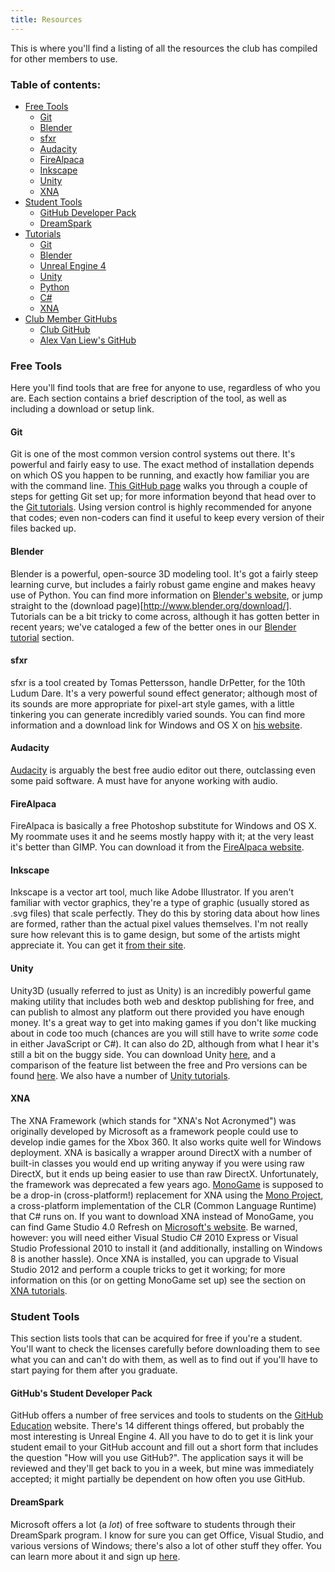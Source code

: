 ```yaml
---
title: Resources
---
```


This is where you'll find a listing of all the resources the club has compiled for other members to use.

### Table of contents:

- [Free Tools](#free-tools)
    - [Git](#free-tools-git)
    - [Blender](#free-tools-blender)
    - [sfxr](#free-tools-sfxr)
    - [Audacity](#free-tools-audacity)
    - [FireAlpaca](#free-tools-firealpaca)
    - [Inkscape](#free-tools-inkscape)
    - [Unity](#free-tools-unity)
    - [XNA](#free-tools-xna)
- [Student Tools](#student-tools)
    - [GitHub Developer Pack](#student-tools-github)
    - [DreamSpark](#student-tools-dreamspark)
- [Tutorials](#tutorials)
    - [Git](#tutorials-git)
    - [Blender](#tutorials-blender)
    - [Unreal Engine 4](#tutorials-ue4)
    - [Unity](#tutorials-unity)
    - [Python](#tutorials-python)
    - [C#](#tutorials-c-sharp)
    - [XNA](#tutorials-xna)
- [Club Member GitHubs](#club-githubs)
    - [Club GitHub](#club-githubs-self)
    - [Alex Van Liew's GitHub](#club-githubs-snooz)

### <a name="free-tools">Free Tools</a>

Here you'll find tools that are free for anyone to use, regardless of who you are. Each section contains a brief description of the tool, as well as including a download or setup link.

#### <a name="free-tools-git">Git</a>

Git is one of the most common version control systems out there. It's powerful and fairly easy to use. The exact method of installation depends on which OS you happen to be running, and exactly how familiar you are with the command line. [This GitHub page](https://help.github.com/articles/set-up-git/) walks you through a couple of steps for getting Git set up; for more information beyond that head over to the [Git tutorials](#tutorials-git). Using version control is highly recommended for anyone that codes; even non-coders can find it useful to keep every version of their files backed up.

#### <a name="free-tools-blender">Blender</a>

Blender is a powerful, open-source 3D modeling tool. It's got a fairly steep learning curve, but includes a fairly robust game engine and makes heavy use of Python. You can find more information on [Blender's website](http://www.blender.org), or jump straight to the (download page)[http://www.blender.org/download/]. Tutorials can be a bit tricky to come across, although it has gotten better in recent years; we've cataloged a few of the better ones in our [Blender tutorial](#tutorials-blender) section.

#### <a name="free-tools-sfxr">sfxr</a>

sfxr is a tool created by Tomas Pettersson, handle DrPetter, for the 10th Ludum Dare. It's a very powerful sound effect generator; although most of its sounds are more appropriate for pixel-art style games, with a little tinkering you can generate incredibly varied sounds. You can find more information and a download link for Windows and OS X on [his website](http://www.drpetter.se/project_sfxr.html). 

#### <a name="free-tools-audacity">Audacity</a>

[Audacity](http://audacity.sourceforge.net/) is arguably the best free audio editor out there, outclassing even some paid software. A must have for anyone working with audio.

#### <a name="free-tools-firealpaca">FireAlpaca</a>

FireAlpaca is basically a free Photoshop substitute for Windows and OS X. My roommate uses it and he seems mostly happy with it; at the very least it's better than GIMP. You can download it from the [FireAlpaca website](http://firealpaca.com/en).

#### <a name="free-tools-inkscape">Inkscape</a>

Inkscape is a vector art tool, much like Adobe Illustrator. If you aren't familiar with vector graphics, they're a type of graphic (usually stored as .svg files) that scale perfectly. They do this by storing data about how lines are formed, rather than the actual pixel values themselves. I'm not really sure how relevant this is to game design, but some of the artists might appreciate it. You can get it [from their site](http://inkscape.org/en/).

#### <a name="free-tools-unity">Unity</a>

Unity3D (usually referred to just as Unity) is an incredibly powerful game making utility that includes both web and desktop publishing for free, and can publish to almost any platform out there provided you have enough money. It's a great way to get into making games if you don't like mucking about in code too much (chances are you will still have to write *some* code in either JavaScript or C#). It can also do 2D, although from what I hear it's still a bit on the buggy side. You can download Unity [here](http://unity3d.com/unity/download), and a comparison of the feature list between the free and Pro versions can be found [here](http://unity3d.com/unity/licenses). We also have a number of [Unity tutorials](#tutorials-unity).

#### <a name="free-tools-xna">XNA</a>

The XNA Framework (which stands for "XNA's Not Acronymed") was originally developed by Microsoft as a framework people could use to develop indie games for the Xbox 360. It also works quite well for Windows deployment. XNA is basically a wrapper around DirectX with a number of built-in classes you would end up writing anyway if you were using raw DirectX, but it ends up being easier to use than raw DirectX. Unfortunately, the framework was deprecated a few years ago. [MonoGame](http://www.monogame.net/) is supposed to be a drop-in (cross-platform!) replacement for XNA using the [Mono Project](http://www.mono-project.com/), a cross-platform implementation of the CLR (Common Language Runtime) that C# runs on. If you want to download XNA instead of MonoGame, you can find Game Studio 4.0 Refresh on [Microsoft's website](http://www.microsoft.com/en-us/download/details.aspx?id=27599). Be warned, however: you will need either Visual Studio C# 2010 Express or Visual Studio Professional 2010 to install it (and additionally, installing on Windows 8 is another hassle). Once XNA is installed, you can upgrade to Visual Studio 2012 and perform a couple tricks to get it working; for more information on this (or on getting MonoGame set up) see the section on [XNA tutorials](#tutorials-xna).

### <a name="student-tools">Student Tools</a>

This section lists tools that can be acquired for free if you're a student. You'll want to check the licenses carefully before downloading them to see what you can and can't do with them, as well as to find out if you'll have to start paying for them after you graduate.

#### <a name="student-tools-github">GitHub's Student Developer Pack</a>

GitHub offers a number of free services and tools to students on the [GitHub Education](https://education.github.com/pack/) website. There's 14 different things offered, but probably the most interesting is Unreal Engine 4. All you have to do to get it is link your student email to your GitHub account and fill out a short form that includes the question "How will you use GitHub?". The application says it will be reviewed and they'll get back to you in a week, but mine was immediately accepted; it might partially be dependent on how often you use GitHub.

#### <a name="student-tools-dreamspark">DreamSpark</a>

Microsoft offers a lot (a *lot*) of free software to students through their DreamSpark program. I know for sure you can get Office, Visual Studio, and various versions of Windows; there's also a lot of other stuff they offer. You can learn more about it and sign up [here](https://www.dreamspark.com/Student/Default.aspx).
